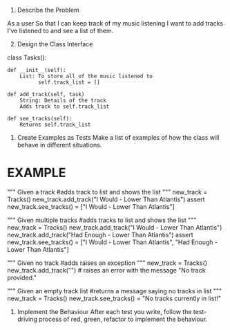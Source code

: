 1. Describe the Problem

As a user
So that I can keep track of my music listening
I want to add tracks I've listened to and see a list of them.


2. Design the Class Interface

class Tasks():

    def __init__(self):
        List: To store all of the music listened to
              self.track_list = []

    def add_track(self, task)
        String: Details of the track
        Adds track to self.track_list

    def see_tracks(self):
        Returns self.track_list


1. Create Examples as Tests
Make a list of examples of how the class will behave in different situations.

# EXAMPLE

"""
Given a track
#adds track to list and shows the list
"""
new_track = Tracks()
new_track.add_track("I Would - Lower Than Atlantis")
assert new_track.see_tracks() = ["I Would - Lower Than Atlantis"]

"""
Given multiple tracks
#adds tracks to list and shows the list
"""
new_track = Tracks()
new_track.add_track("I Would - Lower Than Atlantis")
new_track.add_track("Had Enough - Lower Than Atlantis")
assert new_track.see_tracks() = ["I Would - Lower Than Atlantis", "Had Enough - Lower Than Atlantis"]

"""
Given no track
#adds raises an exception
"""
new_track = Tracks()
new_track.add_track("") # raises an error with the message "No track provided."

"""
Given an empty track list
#returns a message saying no tracks in list
"""
new_track = Tracks()
new_track.see_tracks() = "No tracks currently in list!"


1. Implement the Behaviour
After each test you write, follow the test-driving process of red, green, refactor to implement the behaviour.